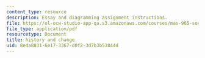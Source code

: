 ```yaml
---
content_type: resource
description: Essay and diagramming assignment instructions.
file: https://ol-ocw-studio-app-qa.s3.amazonaws.com/courses/mas-965-social-visualization-fall-2004/8eda88316e173367d0f23d7b3b53844d_assn5.pdf
file_type: application/pdf
resourcetype: Document
title: history and change
uid: 8eda8831-6e17-3367-d0f2-3d7b3b53844d
---
```

